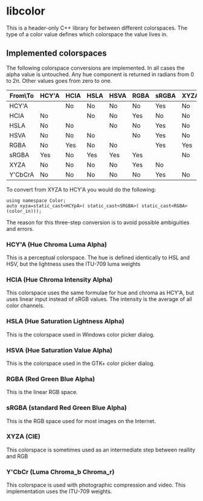 # libcolor

This is a header-only C++ library for between different colorspaces. The type of a color value defines which colorspace the value lives in.

## Implemented colorspaces

The following colorspace conversions are implemented. In all cases the alpha value is untouched. Any hue component is returned in radians from 0 to 2&pi;. Other values goes from zero to one.


| From\To 	| HCY'A 	| HCIA 	| HSLA 	| HSVA 	| RGBA 	| sRGBA 	| XYZA 	| Y'CbCrA 	|
|---------	|-------	|------	|------	|------	|------	|-------	|------	|---------	|
| HCY'A   	|       	| No   	| No   	| No   	| No   	| Yes   	| No   	| No      	|
| HCIA    	| No    	|      	| No   	| No   	| Yes  	| No    	| No   	| No      	|
| HSLA    	| No    	| No   	|      	| No   	| No   	| Yes   	| No   	| No      	|
| HSVA    	| No    	| No   	| No   	|      	| No   	| Yes   	| No   	| No      	|
| RGBA    	| No    	| Yes  	| No   	| No   	|      	| Yes   	| Yes  	| No      	|
| sRGBA   	| Yes   	| No   	| Yes  	| Yes  	| Yes  	|       	| No   	| Yes     	|
| XYZA    	| No    	| No   	| No   	| No   	| Yes  	| No    	|      	| No      	|
| Y'CbCrA 	| No    	| No   	| No   	| No   	| No   	| Yes   	| No   	|         	|

To convert from XYZA to HCY'A you would do the following:

    using namespace Color;
    auto xyza=static_cast<HCYpA>( static_cast<SRGBA>( static_cast<RGBA>(color_in)));
    
The reason for this three-step conversion is to avoid possible ambiguities and errors.

### HCY'A (Hue Chroma Luma Alpha)
This is a perceptual colorspace. The hue is defined identically to HSL and HSV, but the lightness uses the ITU-709 luma weights

### HCIA (Hue Chroma Intensity Alpha)
This colorspace uses the same formulae for hue and chroma as HCY'A, but uses linear input instead of sRGB values. The intensity is the average of all color channels.

### HSLA (Hue Saturation Lightness Alpha)
This is the colorspace used in Windows color picker dialog.

### HSVA (Hue Saturation Value Alpha)
This is the colorspace used in the GTK+ color picker dialog. 

### RGBA (Red Green Blue Alpha)
This is the linear RGB space.

### sRGBA (standard Red Green Blue Alpha)
This is the RGB space used for most images on the Internet.

### XYZA (CIE)
This colorspace is sometimes used as an intermediate step between reallity and RGB

### Y'CbCr (Luma Chroma_b Chroma_r)
This colorspace is used with photographic compression and video. This implementation uses the ITU-709 weights.
